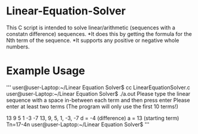 # Linear-Equation-Solver
This C script is intended to solve linear/arithmetic (sequences with a constatn difference) sequences.
*It does this by getting the formula for the Nth term of the sequence.
*It supports any positive or negative whole numbers.

# Example Usage
'''
user@user-Laptop:~/Linear Equation Solver$ cc LinearEquationSolver.c
user@user-Laptop:~/Linear Equation Solver$ ./a.out
Please type the linear sequence with a space in-between each term and then press enter
Please enter at least two terms
(The program will only use the first 10 terms!)

13 9 5 1 -3 -7
13, 9, 5, 1, -3, -7
d = -4 (difference)
a = 13 (starting term)
Tn=17-4n
user@user-Laptop:~/Linear Equation Solver$
'''
